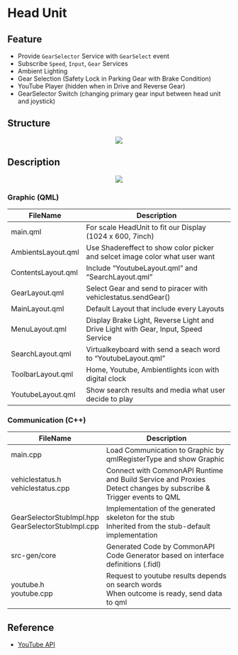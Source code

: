# Head Unit

## Feature

- Provide  `GearSelector` Service with `GearSelect` event
- Subscribe `Speed`, `Input`, `Gear` Services
- Ambient Lighting
- Gear Selection (Safety Lock in Parking Gear with Brake Condition)
- YouTube Player (hidden when in Drive and Reverse Gear)
- GearSelector Switch (changing primary gear input between head unit and joystick)

## Structure

<p align="center">
  <img src="https://github.com/SEA-ME-Team4/app-hu/assets/120576021/68c2b601-d3a6-436c-a9a4-f8ac84e28245">
</p>

## Description

<p align="center">
  <img src="https://github.com/SEA-ME-Team4/DES_PDC-System/assets/120576021/37d02e4e-ab26-452d-b556-36c3700a429d">
</p>

### Graphic (QML)

| FileName | Description |
| --- | --- |
| main.qml | For scale HeadUnit to fit our Display (1024 x 600, 7inch) |
| AmbientsLayout.qml | Use Shadereffect to show color picker and selcet image color what user want  |
| ContentsLayout.qml | Include “YoutubeLayout.qml” and “SearchLayout.qml” |
| GearLayout.qml | Select Gear and send to piracer with vehiclestatus.sendGear() |
| MainLayout.qml | Default Layout that include every Layouts |
| MenuLayout.qml | Display Brake Light, Reverse Light and Drive Light with Gear, Input, Speed Service |
| SearchLayout.qml | Virtualkeyboard with send a seach word to “YoutubeLayout.qml” |
| ToolbarLayout.qml | Home, Youtube, Ambientlights icon with digital clock |
| YoutubeLayout.qml | Show search results and media what user decide to play |

### Communication (C++)

| FileName | Description |
| --- | --- |
| main.cpp | Load Communication to Graphic by qmlRegisterType and show Graphic |
| vehiclestatus.h <br/> vehiclestatus.cpp | Connect with CommonAPI Runtime and Build Service and Proxies <br/> Detect changes by subscribe & Trigger events to QML |
| GearSelectorStubImpl.hpp <br/> GearSelectorStubImpl.cpp | Implementation of the generated skeleton for the stub <br/> Inherited from the stub-default implementation |
| src-gen/core | Generated Code by CommonAPI Code Generator based on interface definitions (.fidl) |
| youtube.h <br/> youtube.cpp | Request to youtube results depends on search words <br/> When outcome is ready, send data to qml |

## Reference

- [YouTube API](https://developers.google.com/youtube)
